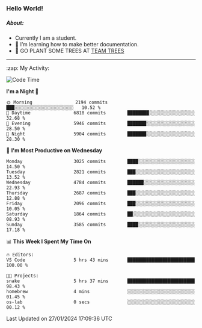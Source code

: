 ### Hello World!

##### About:
- Currently I am a student.
- 🌱 I’m learning how to make better documentation.
- 🌱 GO PLANT SOME TREES AT [TEAM TREES](https://teamtrees.org/)

---
  <summary>:zap: My Activity:</summary>
  
<!--START_SECTION:waka-->
![Code Time](http://img.shields.io/badge/Code%20Time-1%2C275%20hrs%203%20mins-blue)

**I'm a Night 🦉** 

```text
🌞 Morning                2194 commits        ███░░░░░░░░░░░░░░░░░░░░░░   10.52 % 
🌆 Daytime                6818 commits        ████████░░░░░░░░░░░░░░░░░   32.68 % 
🌃 Evening                5946 commits        ███████░░░░░░░░░░░░░░░░░░   28.50 % 
🌙 Night                  5904 commits        ███████░░░░░░░░░░░░░░░░░░   28.30 % 
```
📅 **I'm Most Productive on Wednesday** 

```text
Monday                   3025 commits        ████░░░░░░░░░░░░░░░░░░░░░   14.50 % 
Tuesday                  2821 commits        ███░░░░░░░░░░░░░░░░░░░░░░   13.52 % 
Wednesday                4784 commits        ██████░░░░░░░░░░░░░░░░░░░   22.93 % 
Thursday                 2687 commits        ███░░░░░░░░░░░░░░░░░░░░░░   12.88 % 
Friday                   2096 commits        ███░░░░░░░░░░░░░░░░░░░░░░   10.05 % 
Saturday                 1864 commits        ██░░░░░░░░░░░░░░░░░░░░░░░   08.93 % 
Sunday                   3585 commits        ████░░░░░░░░░░░░░░░░░░░░░   17.18 % 
```


📊 **This Week I Spent My Time On** 

```text
🔥 Editors: 
VS Code                  5 hrs 43 mins       █████████████████████████   100.00 % 

🐱‍💻 Projects: 
snake                    5 hrs 37 mins       █████████████████████████   98.43 % 
homebrew                 4 mins              ░░░░░░░░░░░░░░░░░░░░░░░░░   01.45 % 
os-lab                   0 secs              ░░░░░░░░░░░░░░░░░░░░░░░░░   00.12 % 
```


 Last Updated on 27/01/2024 17:09:36 UTC
<!--END_SECTION:waka-->
